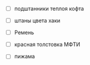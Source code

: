 - [ ] подштанники теплоя кофта
- [ ] штаны цвета хаки
- [ ] Ремень
- [ ] красная толстовка МФТИ
- [ ] пижама


